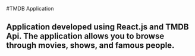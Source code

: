 #TMDB Application
## Application developed using React.js and TMDB Api. The application allows you to browse through movies, shows, and famous people. 
